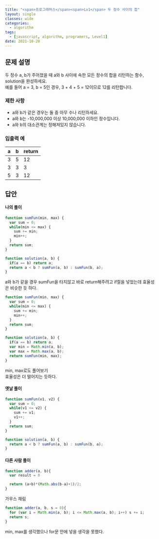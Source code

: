 ```yaml
---
title: "<span>프로그래머스</span><span>Lv1</span> 두 정수 사이의 합"
layout: single
classes: wide
categories:
  - algorithm
tags:
  - [javascript, algorithm, programers, Level1]
date: 2021-10-20
---
```


## 문제 설명
두 정수 a, b가 주어졌을 때 a와 b 사이에 속한 모든 정수의 합을 리턴하는 함수, solution을 완성하세요.  
예를 들어 a = 3, b = 5인 경우, 3 + 4 + 5 = 12이므로 12를 리턴합니다.

### 제한 사항
* a와 b가 같은 경우는 둘 중 아무 수나 리턴하세요.
* a와 b는 -10,000,000 이상 10,000,000 이하인 정수입니다.
* a와 b의 대소관계는 정해져있지 않습니다.

### 입출력 예

|a|b|return|
|-|-|-|
|3|5|12|
|3|3|3|
|5|3|12|

## 답안
#### 나의 풀이
```javascript
function sumFun(min, max) {
  var sum = 0;
  while(min <= max) {
    sum += min;
    min++;
  }
  return sum;
}

function solution(a, b) {
  if(a == b) return a;
  return a < b ? sumFun(a, b) : sumFun(b, a);
}
```
a와 b가 같을 경우 sumFun을 타지않고 바로 return해주려고 if절을 넣었는데 효율성은 비슷한 듯 하다.

```javascript
function sumFun(min, max) {
  var sum = 0;
  while(min <= max) {
    sum += min;
    min++;
  }
  return sum;
}

function solution(a, b) {
  if(a == b) return a;
  var min = Math.min(a, b);
  var max = Math.max(a, b);
  return sumFun(min, max);
}
```
min, max로도 풀어보기  
효율성은 더 떨어지는 듯하다.

#### 옛날 풀이
```javascript
function sumFun(v1, v2) {
  var sum = 0;
  while(v1 <= v2) {
    sum += v1;
    v1++;
  }
  return sum;
}

function solution(a, b) {
  return a < b ? sumFun(a, b) : sumFun(b, a);
}
```

#### 다른 사람 풀이
```javascript
function adder(a, b){
  var result = 0

  return (a+b)*(Math.abs(b-a)+1)/2;
}
```
가우스 재림

```javascript
function adder(a, b, s = 0){
  for (var i = Math.min(a, b); i <= Math.max(a, b); i++) s += i;
  return s;
}
```
min, max를 생각했으나 for문 안에 넣을 생각을 못했다.

